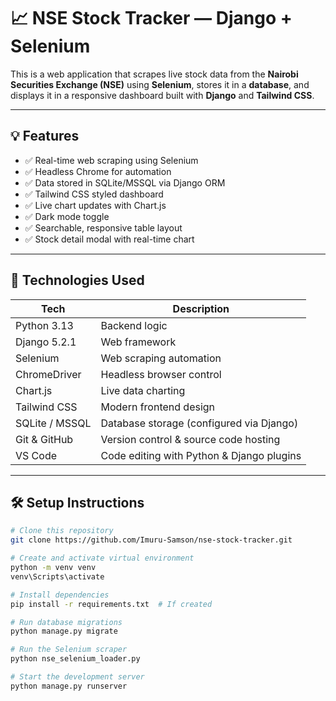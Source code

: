 # 📈 NSE Stock Tracker — Django + Selenium

This is a web application that scrapes live stock data from the **Nairobi Securities Exchange (NSE)** using **Selenium**, stores it in a **database**, and displays it in a responsive dashboard built with **Django** and **Tailwind CSS**.

---

## 💡 Features

- ✅ Real-time web scraping using Selenium
- ✅ Headless Chrome for automation
- ✅ Data stored in SQLite/MSSQL via Django ORM
- ✅ Tailwind CSS styled dashboard
- ✅ Live chart updates with Chart.js
- ✅ Dark mode toggle
- ✅ Searchable, responsive table layout
- ✅ Stock detail modal with real-time chart

---

## 🚀 Technologies Used

| Tech           | Description                                |
|----------------|--------------------------------------------|
| Python 3.13     | Backend logic                              |
| Django 5.2.1    | Web framework                              |
| Selenium        | Web scraping automation                    |
| ChromeDriver    | Headless browser control                   |
| Chart.js        | Live data charting                         |
| Tailwind CSS    | Modern frontend design                     |
| SQLite / MSSQL  | Database storage (configured via Django)   |
| Git & GitHub    | Version control & source code hosting      |
| VS Code         | Code editing with Python & Django plugins  |

---

## 🛠 Setup Instructions

```bash
# Clone this repository
git clone https://github.com/Imuru-Samson/nse-stock-tracker.git

# Create and activate virtual environment
python -m venv venv
venv\Scripts\activate

# Install dependencies
pip install -r requirements.txt  # If created

# Run database migrations
python manage.py migrate

# Run the Selenium scraper
python nse_selenium_loader.py

# Start the development server
python manage.py runserver
